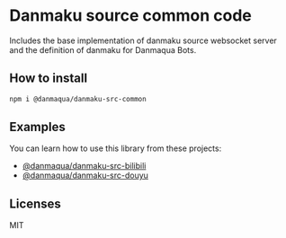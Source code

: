 Danmaku source common code
======

Includes the base implementation of danmaku source websocket server and the definition of danmaku for Danmaqua Bots.

## How to install

```sh
npm i @danmaqua/danmaku-src-common
```

## Examples

You can learn how to use this library from these projects:

- [@danmaqua/danmaku-src-bilibili](https://github.com/danmaqua/danmaku-src-bilibili)
- [@danmaqua/danmaku-src-douyu](https://github.com/danmaqua/danmaku-src-douyu)

## Licenses

MIT
